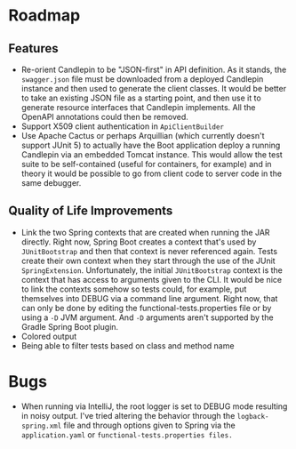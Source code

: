 # Roadmap

## Features
* Re-orient Candlepin to be "JSON-first" in API definition.  As it stands, the
  `swagger.json` file must be downloaded from a deployed Candlepin instance and
  then used to generate the client classes.  It would be better to take an
  existing JSON file as a starting point, and then use it to generate resource
  interfaces that Candlepin implements.  All the OpenAPI annotations could then
  be removed.
* Support X509 client authentication in `ApiClientBuilder`
* Use Apache Cactus or perhaps Arquillian (which currently doesn't support JUnit
  5) to actually have the Boot application deploy a running Candlepin via an
  embedded Tomcat instance.  This would allow the test suite to be
  self-contained (useful for containers, for example) and in theory it would be
  possible to go from client code to server code in the same debugger.

## Quality of Life Improvements
* Link the two Spring contexts that are created when running the JAR directly.
  Right now, Spring Boot creates a context that's used by `JUnitBootstrap` and
  then that context is never referenced again.  Tests create their own context
  when they start through the use of the JUnit `SpringExtension`.
  Unfortunately, the initial `JUnitBootstrap` context is the context that has
  access to arguments given to the CLI.  It would be nice to link the contexts
  somehow so tests could, for example, put themselves into DEBUG via a command
  line argument.  Right now, that can only be done by editing the
  functional-tests.properties file or by using a `-D` JVM argument.  And `-D`
  arguments aren't supported by the Gradle Spring Boot plugin.
* Colored output
* Being able to filter tests based on class and method name

# Bugs
* When running via IntelliJ, the root logger is set to DEBUG mode resulting in
  noisy output.  I've tried altering the behavior through the
  `logback-spring.xml` file and through options given to Spring via the
  `application.yaml` or `functional-tests.properties files.`

